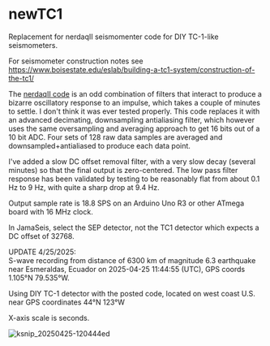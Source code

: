# newTC1
Replacement for nerdaqII seismomenter code for DIY TC-1-like seismometers. 

For seismometer construction notes see https://www.boisestate.edu/eslab/building-a-tc1-system/construction-of-the-tc1/

The [nerdaqII code](https://github.com/brianxfury/Low-Cost-Arduino-based-Seismometer-Project/tree/master) is an odd combination of filters that interact to produce a bizarre oscillatory response to an impulse, which takes a couple of minutes to settle. I don't think it was ever tested properly. This code replaces it with an advanced decimating, downsampling antialiasing filter, which however uses the same oversampling and averaging approach to get 16 bits out of a 10 bit ADC. Four sets of 128 raw data samples are averaged and downsampled+antialiased to produce each data point.

I've added a slow DC offset removal filter, with a very slow decay (several minutes) so that the final output is zero-centered. The low pass filter response has been validated by testing to be reasonably flat from about 0.1 Hz to 9 Hz, with quite a sharp drop at 9.4 Hz. 

Output sample rate is 18.8 SPS on an Arduino Uno R3 or other ATmega board with 16 MHz clock.
 
In JamaSeis, select the SEP detector, not the TC1 detector which expects a DC offset of 32768.

UPDATE 4/25/2025:  
S-wave recording from distance of 6300 km of magnitude 6.3 earthquake
near Esmeraldas, Ecuador on 2025-04-25 11:44:55 (UTC), GPS coords 1.105°N 79.535°W.

Using DIY TC-1 detector with the posted code, located on west coast U.S. near GPS coordinates 44°N 123°W

X-axis scale is seconds.

![ksnip_20250425-120444ed](https://github.com/user-attachments/assets/884d0725-39b6-4b96-8ff3-9fd08030f7e6)
